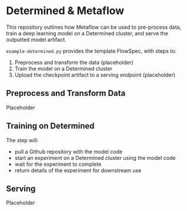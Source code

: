 # Determined & Metaflow

This repository outlines how Metaflow can be used to pre-process data, train a deep learning model on a Determined cluster, and serve the outputted model artifact.

`example-determined.py` provides the template FlowSpec, with steps to:
1. Preprocess and transform the data (placeholder)
2. Train the model on a Determined cluster
3. Upload the checkpoint artifact to a serving endpoint (placeholder)

## Preprocess and Transform Data

Placeholder


## Training on Determined

The step will:
* pull a Github repository with the model code
* start an experiment on a Determined cluster using the model code
* wait for the experiment to complete
* return details of the experiment for downstream use


## Serving

Placeholder

